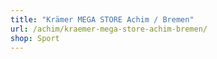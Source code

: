 ```yaml
---
title: "Krämer MEGA STORE Achim / Bremen"
url: /achim/kraemer-mega-store-achim-bremen/
shop: Sport
---
```

